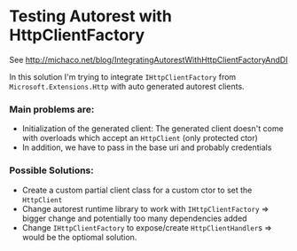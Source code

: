 # Testing Autorest with HttpClientFactory

See http://michaco.net/blog/IntegratingAutorestWithHttpClientFactoryAndDI

In this solution I'm trying to integrate `IHttpClientFactory` from `Microsoft.Extensions.Http` with auto generated autorest clients.

### Main problems are:
* Initialization of the generated client: 
  The generated client doesn't come with overloads which accept an `HttpClient` (only protected ctor)
* In addition, we have to pass in the base uri and probably credentials

### Possible Solutions:
* Create a custom partial client class for a custom ctor to set the `HttpClient`
* Change autorest runtime library to work with `IHttpClientFactory` => bigger change and potentially too many dependencies added
* Change `IHttpClientFactory` to expose/create `HttpClientHandler`s => would be the optiomal solution.


